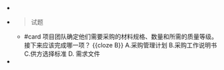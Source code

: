 -
- > 试题
	- #card 项目团队确定他们需要采购的材料规格、数量和所需的质量等级。接下来应该完成哪一项？ {{cloze B}}
	  A.采购管理计划
	  B.采购工作说明书
	  C.供方选择标准
	  D. 需求文件
-